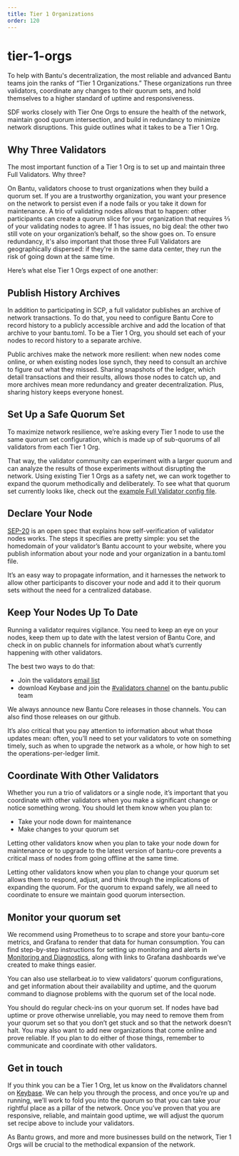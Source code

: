```yaml
---
title: Tier 1 Organizations
order: 120
---
```


# tier-1-orgs

To help with Bantu's decentralization, the most reliable and advanced Bantu teams join the ranks of “Tier 1 Organizations.” These organizations run three validators, coordinate any changes to their quorum sets, and hold themselves to a higher standard of uptime and responsiveness.

SDF works closely with Tier One Orgs to ensure the health of the network, maintain good quorum intersection, and build in redundancy to minimize network disruptions. This guide outlines what it takes to be a Tier 1 Org.

## Why Three Validators

The most important function of a Tier 1 Org is to set up and maintain three Full Validators. Why three?

On Bantu, validators choose to trust organizations when they build a quorum set. If you are a trustworthy organization, you want your presence on the network to persist even if a node fails or you take it down for maintenance. A trio of validating nodes allows that to happen: other participants can create a quorum slice for your organization that requires ⅔ of your validating nodes to agree. If 1 has issues, no big deal: the other two still vote on your organization’s behalf, so the show goes on. To ensure redundancy, it's also important that those three Full Validators are geographically dispersed: if they're in the same data center, they run the risk of going down at the same time.

Here’s what else Tier 1 Orgs expect of one another:

## Publish History Archives

In addition to participating in SCP, a full validator publishes an archive of network transactions. To do that, you need to configure Bantu Core to record history to a publicly accessible archive and add the location of that archive to your bantu.toml. To be a Tier 1 Org, you should set each of your nodes to record history to a separate archive.

Public archives make the network more resilient: when new nodes come online, or when existing nodes lose synch, they need to consult an archive to figure out what they missed. Sharing snapshots of the ledger, which detail transactions and their results, allows those nodes to catch up, and more archives mean more redundancy and greater decentralization. Plus, sharing history keeps everyone honest.

## Set Up a Safe Quorum Set

To maximize network resilience, we’re asking every Tier 1 node to use the same quorum set configuration, which is made up of sub-quorums of all validators from each Tier 1 Org.

That way, the validator community can experiment with a larger quorum and can analyze the results of those experiments without disrupting the network. Using existing Tier 1 Orgs as a safety net, we can work together to expand the quorum methodically and deliberately. To see what that quorum set currently looks like, check out the [example Full Validator config file](https://github.com/stellar/packages/blob/master/docs/examples/pubnet-validator-full/stellar-core.cfg).

## Declare Your Node

[SEP-20](https://github.com/stellar/stellar-protocol/blob/master/ecosystem/sep-0020.md) is an open spec that explains how self-verification of validator nodes works. The steps it specifies are pretty simple: you set the homedomain of your validator’s Bantu account to your website, where you publish information about your node and your organization in a bantu.toml file.

It’s an easy way to propagate information, and it harnesses the network to allow other participants to discover your node and add it to their quorum sets without the need for a centralized database.

## Keep Your Nodes Up To Date

Running a validator requires vigilance. You need to keep an eye on your nodes, keep them up to date with the latest version of Bantu Core, and check in on public channels for information about what’s currently happening with other validators.

The best two ways to do that:

* Join the validators [email list](https://groups.google.com/forum/#!forum/stellar-validators)
* download Keybase and join the [\#validators channel](https://keybase.io/team/stellar.public) on the bantu.public team

We always announce new Bantu Core releases in those channels. You can also find those releases on our github.

It’s also critical that you pay attention to information about what those updates mean: often, you’ll need to set your validators to vote on something timely, such as when to upgrade the network as a whole, or how high to set the operations-per-ledger limit.

## Coordinate With Other Validators

Whether you run a trio of validators or a single node, it’s important that you coordinate with other validators when you make a significant change or notice something wrong. You should let them know when you plan to:

* Take your node down for maintenance
* Make changes to your quorum set

Letting other validators know when you plan to take your node down for maintenance or to upgrade to the latest version of bantu-core prevents a critical mass of nodes from going offline at the same time.

Letting other validators know when you plan to change your quorum set allows them to respond, adjust, and think through the implications of expanding the quorum. For the quorum to expand safely, we all need to coordinate to ensure we maintain good quorum intersection.

## Monitor your quorum set

We recommend using Prometheus to to scrape and store your bantu-core metrics, and Grafana to render that data for human consumption. You can find step-by-step instructions for setting up monitoring and alerts in [Monitoring and Diagnostics](monitoring.md), along with links to Grafana dashboards we’ve created to make things easier.

You can also use stellarbeat.io to view validators’ quorum configurations, and get information about their availability and uptime, and the quorum command to diagnose problems with the quorum set of the local node.

You should do regular check-ins on your quorum set. If nodes have bad uptime or prove otherwise unreliable, you may need to remove them from your quorum set so that you don’t get stuck and so that the network doesn’t halt. You may also want to add new organizations that come online and prove reliable. If you plan to do either of those things, remember to communicate and coordinate with other validators.

## Get in touch

If you think you can be a Tier 1 Org, let us know on the \#validators channel on [Keybase](https://keybase.io/team/stellar.public). We can help you through the process, and once you’re up and running, we’ll work to fold you into the quorum so that you can take your rightful place as a pillar of the network. Once you’ve proven that you are responsive, reliable, and maintain good uptime, we will adjust the quorum set recipe above to include your validators.

As Bantu grows, and more and more businesses build on the network, Tier 1 Orgs will be crucial to the methodical expansion of the network.

